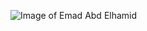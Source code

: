 ![Image of Emad Abd Elhamid](https://avatars3.githubusercontent.com/u/18733311?s=400&u=0f0004793524cde9ea2c42165b52c6180811006d&v=4)
